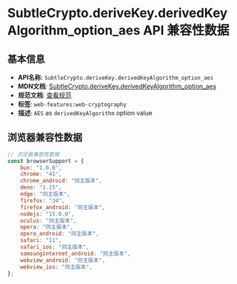 # SubtleCrypto.deriveKey.derivedKeyAlgorithm_option_aes API 兼容性数据

## 基本信息

- **API名称**: `SubtleCrypto.deriveKey.derivedKeyAlgorithm_option_aes`
- **MDN文档**: [SubtleCrypto.deriveKey.derivedKeyAlgorithm_option_aes](https://developer.mozilla.org/docs/Web/API/SubtleCrypto/deriveKey)
- **规范文档**: [查看规范](https://w3c.github.io/webcrypto/#SubtleCrypto-method-deriveKey)
- **标签**: `web-features:web-cryptography`
- **描述**: `AES` as `derivedKeyAlgorithm` option value

## 浏览器兼容性数据

```javascript
// 浏览器兼容性数据
const browserSupport = {
    bun: "1.0.0",
    chrome: "41",
    chrome_android: "同主版本",
    deno: "1.15",
    edge: "同主版本",
    firefox: "34",
    firefox_android: "同主版本",
    nodejs: "15.0.0",
    oculus: "同主版本",
    opera: "同主版本",
    opera_android: "同主版本",
    safari: "11",
    safari_ios: "同主版本",
    samsunginternet_android: "同主版本",
    webview_android: "同主版本",
    webview_ios: "同主版本",
};

```

